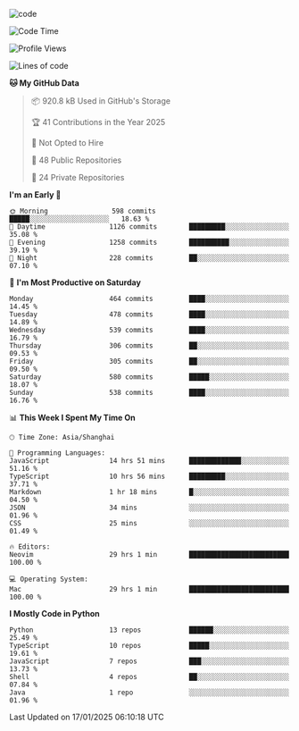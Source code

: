 
<!--
**liuyaanng/liuyaanng** is a ✨ _special_ ✨ repository because its `README.md` (this file) appears on your GitHub profile.

Here are some ideas to get you started:

- 🔭 I’m currently working on ...
- 🌱 I’m currently learning ...
- 👯 I’m looking to collaborate on ...
- 🤔 I’m looking for help with ...
- 💬 Ask me about ...
- 📫 How to reach me: ...
- 😄 Pronouns: ...
- ⚡ Fun fact: ...
-->


![code](https://cdn.jsdelivr.net/gh/liuyaanng/liuyaanng@1.0/code.gif) 

<!--START_SECTION:waka-->
![Code Time](http://img.shields.io/badge/Code%20Time-1%2C155%20hrs%2028%20mins-blue)

![Profile Views](http://img.shields.io/badge/Profile%20Views-0-blue)

![Lines of code](https://img.shields.io/badge/From%20Hello%20World%20I%27ve%20Written-18.8%20million%20lines%20of%20code-blue)

**🐱 My GitHub Data** 

> 📦 920.8 kB Used in GitHub's Storage 
 > 
> 🏆 41 Contributions in the Year 2025
 > 
> 🚫 Not Opted to Hire
 > 
> 📜 48 Public Repositories 
 > 
> 🔑 24 Private Repositories 
 > 
**I'm an Early 🐤** 

```text
🌞 Morning                598 commits         █████░░░░░░░░░░░░░░░░░░░░   18.63 % 
🌆 Daytime                1126 commits        █████████░░░░░░░░░░░░░░░░   35.08 % 
🌃 Evening                1258 commits        ██████████░░░░░░░░░░░░░░░   39.19 % 
🌙 Night                  228 commits         ██░░░░░░░░░░░░░░░░░░░░░░░   07.10 % 
```
📅 **I'm Most Productive on Saturday** 

```text
Monday                   464 commits         ████░░░░░░░░░░░░░░░░░░░░░   14.45 % 
Tuesday                  478 commits         ████░░░░░░░░░░░░░░░░░░░░░   14.89 % 
Wednesday                539 commits         ████░░░░░░░░░░░░░░░░░░░░░   16.79 % 
Thursday                 306 commits         ██░░░░░░░░░░░░░░░░░░░░░░░   09.53 % 
Friday                   305 commits         ██░░░░░░░░░░░░░░░░░░░░░░░   09.50 % 
Saturday                 580 commits         █████░░░░░░░░░░░░░░░░░░░░   18.07 % 
Sunday                   538 commits         ████░░░░░░░░░░░░░░░░░░░░░   16.76 % 
```


📊 **This Week I Spent My Time On** 

```text
🕑︎ Time Zone: Asia/Shanghai

💬 Programming Languages: 
JavaScript               14 hrs 51 mins      █████████████░░░░░░░░░░░░   51.16 % 
TypeScript               10 hrs 56 mins      █████████░░░░░░░░░░░░░░░░   37.71 % 
Markdown                 1 hr 18 mins        █░░░░░░░░░░░░░░░░░░░░░░░░   04.50 % 
JSON                     34 mins             ░░░░░░░░░░░░░░░░░░░░░░░░░   01.96 % 
CSS                      25 mins             ░░░░░░░░░░░░░░░░░░░░░░░░░   01.49 % 

🔥 Editors: 
Neovim                   29 hrs 1 min        █████████████████████████   100.00 % 

💻 Operating System: 
Mac                      29 hrs 1 min        █████████████████████████   100.00 % 
```

**I Mostly Code in Python** 

```text
Python                   13 repos            ██████░░░░░░░░░░░░░░░░░░░   25.49 % 
TypeScript               10 repos            █████░░░░░░░░░░░░░░░░░░░░   19.61 % 
JavaScript               7 repos             ███░░░░░░░░░░░░░░░░░░░░░░   13.73 % 
Shell                    4 repos             ██░░░░░░░░░░░░░░░░░░░░░░░   07.84 % 
Java                     1 repo              ░░░░░░░░░░░░░░░░░░░░░░░░░   01.96 % 
```




 Last Updated on 17/01/2025 06:10:18 UTC
<!--END_SECTION:waka-->

